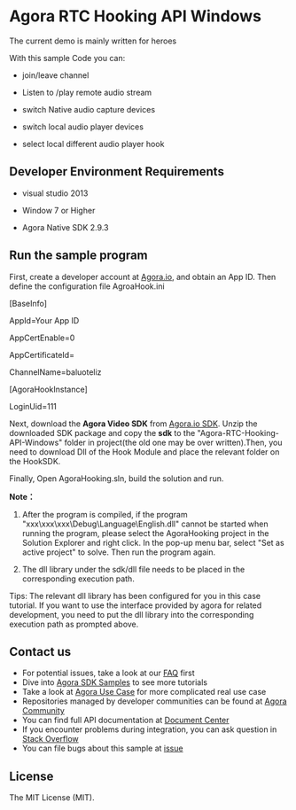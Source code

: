 # Agora RTC Hooking API Windows

The current demo is mainly written for heroes

With this sample Code you can:

- join/leave channel

- Listen to /play remote audio stream

- switch Native audio capture devices

- switch local audio player devices

- select local different audio player hook

## Developer Environment Requirements

- visual studio 2013

- Window 7 or Higher

- Agora Native SDK 2.9.3

## Run the sample program
First, create a developer account at [Agora.io](https://dashboard.agora.io/signin/), and obtain an App ID. Then define the configuration file AgroaHook.ini

[BaseInfo]

AppId=Your App ID

AppCertEnable=0

AppCertificateId=

ChannelName=baluoteliz

[AgoraHookInstance]

LoginUid=111


Next, download the **Agora Video SDK** from [Agora.io SDK](https://docs.agora.io/en/Agora%20Platform/downloads). Unzip the downloaded SDK package and copy the **sdk** to the "Agora-RTC-Hooking-API-Windows" folder in project(the old one may be over written).Then, you need to download Dll of the Hook Module and place the relevant folder on the HookSDK.

Finally, Open AgoraHooking.sln, build the solution and run.

**Note：**

  1. After the program is compiled, if the program "xxx\xxx\xxx\Debug\Language\English.dll" cannot be started when running the program, 
      please select the AgoraHooking project in the Solution Explorer and right click. In the pop-up menu bar, select "Set as active project" to solve. Then run the program again.
  
  2. The dll library under the sdk/dll file needs to be placed in the corresponding execution path.
  
  Tips: The relevant dll library has been configured for you in this case tutorial. If you want to use the interface provided by agora for related development, you need to put the dll library into the corresponding execution path as prompted above.

## Contact us

- For potential issues, take a look at our [FAQ](https://docs.agora.io/en/faq) first
- Dive into [Agora SDK Samples](https://github.com/AgoraIO) to see more tutorials
- Take a look at [Agora Use Case](https://github.com/AgoraIO-usecase) for more complicated real use case
- Repositories managed by developer communities can be found at [Agora Community](https://github.com/AgoraIO-Community)
- You can find full API documentation at [Document Center](https://docs.agora.io/en/)
- If you encounter problems during integration, you can ask question in [Stack Overflow](https://stackoverflow.com/questions/tagged/agora.io)
- You can file bugs about this sample at [issue](https://github.com/AgoraIO/Advanced-Video/issues)

## License

The MIT License (MIT).











     


